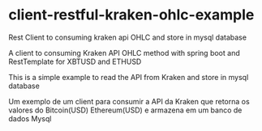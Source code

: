 # client-restful-kraken-ohlc-example
Rest Client to consuming kraken api OHLC and store in mysql database

A client to consuming Kraken API OHLC method with spring boot and RestTemplate for XBTUSD and ETHUSD

This is a simple example to read the API from Kraken and store in mysql database

Um exemplo de um client para consumir a API da Kraken que retorna os valores do Bitcoin(USD) Ethereum(USD) e armazena
em um banco de dados Mysql
